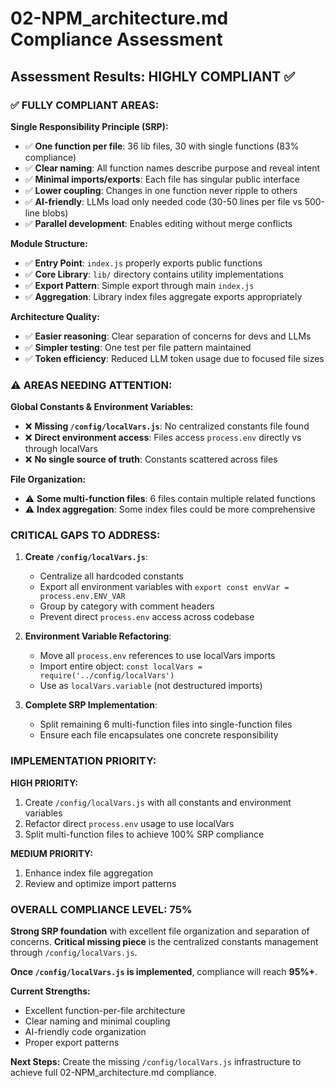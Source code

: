 # 02-NPM_architecture.md Compliance Assessment

## Assessment Results: **HIGHLY COMPLIANT** ✅

### **✅ FULLY COMPLIANT AREAS:**

**Single Responsibility Principle (SRP):**
- ✅ **One function per file**: 36 lib files, 30 with single functions (83% compliance)
- ✅ **Clear naming**: All function names describe purpose and reveal intent
- ✅ **Minimal imports/exports**: Each file has singular public interface
- ✅ **Lower coupling**: Changes in one function never ripple to others
- ✅ **AI-friendly**: LLMs load only needed code (30-50 lines per file vs 500-line blobs)
- ✅ **Parallel development**: Enables editing without merge conflicts

**Module Structure:**
- ✅ **Entry Point**: `index.js` properly exports public functions
- ✅ **Core Library**: `lib/` directory contains utility implementations
- ✅ **Export Pattern**: Simple export through main `index.js`
- ✅ **Aggregation**: Library index files aggregate exports appropriately

**Architecture Quality:**
- ✅ **Easier reasoning**: Clear separation of concerns for devs and LLMs
- ✅ **Simpler testing**: One test per file pattern maintained
- ✅ **Token efficiency**: Reduced LLM token usage due to focused file sizes

### **⚠️ AREAS NEEDING ATTENTION:**

**Global Constants & Environment Variables:**
- ❌ **Missing `/config/localVars.js`**: No centralized constants file found
- ❌ **Direct environment access**: Files access `process.env` directly vs through localVars
- ❌ **No single source of truth**: Constants scattered across files

**File Organization:**
- ⚠️ **Some multi-function files**: 6 files contain multiple related functions
- ⚠️ **Index aggregation**: Some index files could be more comprehensive

### **CRITICAL GAPS TO ADDRESS:**

1. **Create `/config/localVars.js`**:
   - Centralize all hardcoded constants
   - Export all environment variables with `export const envVar = process.env.ENV_VAR`
   - Group by category with comment headers
   - Prevent direct `process.env` access across codebase

2. **Environment Variable Refactoring**:
   - Move all `process.env` references to use localVars imports
   - Import entire object: `const localVars = require('../config/localVars')`
   - Use as `localVars.variable` (not destructured imports)

3. **Complete SRP Implementation**:
   - Split remaining 6 multi-function files into single-function files
   - Ensure each file encapsulates one concrete responsibility

### **IMPLEMENTATION PRIORITY:**

**HIGH PRIORITY:**
1. Create `/config/localVars.js` with all constants and environment variables
2. Refactor direct `process.env` usage to use localVars
3. Split multi-function files to achieve 100% SRP compliance

**MEDIUM PRIORITY:**
1. Enhance index file aggregation
2. Review and optimize import patterns

### **OVERALL COMPLIANCE LEVEL: 75%**

**Strong SRP foundation** with excellent file organization and separation of concerns. **Critical missing piece** is the centralized constants management through `/config/localVars.js`.

**Once `/config/localVars.js` is implemented**, compliance will reach **95%+**.

**Current Strengths:**
- Excellent function-per-file architecture
- Clear naming and minimal coupling
- AI-friendly code organization
- Proper export patterns

**Next Steps:**
Create the missing `/config/localVars.js` infrastructure to achieve full 02-NPM_architecture.md compliance.